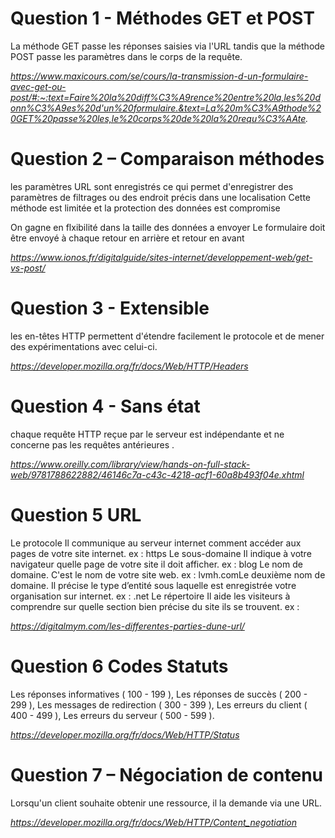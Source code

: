 # **Question 1 - Méthodes GET et POST**

La méthode GET passe les réponses saisies via l'URL tandis que la méthode POST passe les paramètres dans le corps de la requête.

*https://www.maxicours.com/se/cours/la-transmission-d-un-formulaire-avec-get-ou-post/#:~:text=Faire%20la%20diff%C3%A9rence%20entre%20la,les%20donn%C3%A9es%20d'un%20formulaire.&text=La%20m%C3%A9thode%20GET%20passe%20les,le%20corps%20de%20la%20requ%C3%AAte.*

# **Question 2 – Comparaison méthodes**

les paramètres URL sont enregistrés ce qui permet d'enregistrer des paramètres de filtrages ou des endroit précis dans une localisation
Cette méthode est limitée et la protection des données est compromise

On gagne en flxibilité dans la taille des données a envoyer
Le formulaire doit être envoyé à chaque retour en arrière et retour en avant 

*https://www.ionos.fr/digitalguide/sites-internet/developpement-web/get-vs-post/*

# **Question 3 - Extensible**

les en-têtes HTTP permettent d'étendre facilement le protocole et de mener des expérimentations avec celui-ci.
 
*https://developer.mozilla.org/fr/docs/Web/HTTP/Headers*

# **Question 4 - Sans état**

chaque requête HTTP reçue par le serveur est indépendante et ne concerne pas les requêtes antérieures .

*https://www.oreilly.com/library/view/hands-on-full-stack-web/9781788622882/46146c7a-c43c-4218-acf1-60a8b493f04e.xhtml*

# **Question 5 URL**

Le protocole Il communique au serveur internet comment accéder aux pages de votre site internet. ex : https
Le sous-domaine Il indique à votre navigateur quelle page de votre site il doit afficher. ex : blog
Le nom de domaine. C'est le nom de votre site web. ex : lvmh.comLe deuxième nom de domaine. Il précise le type d’entité sous laquelle est enregistrée votre organisation sur internet. ex : .net 
Le répertoire Il aide les visiteurs à comprendre sur quelle section bien précise du site ils se trouvent. ex : 

*https://digitalmym.com/les-differentes-parties-dune-url/*
 
# **Question 6 Codes Statuts**

Les réponses informatives ( 100 - 199 ),
Les réponses de succès ( 200 - 299 ),
Les messages de redirection ( 300 - 399 ),
Les erreurs du client ( 400 - 499 ),
Les erreurs du serveur ( 500 - 599 ).

*https://developer.mozilla.org/fr/docs/Web/HTTP/Status*
 
# **Question 7 – Négociation de contenu**

Lorsqu'un client souhaite obtenir une ressource, il la demande via une URL.
 
*https://developer.mozilla.org/fr/docs/Web/HTTP/Content_negotiation*
 